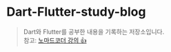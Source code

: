 # Dart-Flutter-study-blog
> Dart와 Flutter를 공부한 내용을 기록하는 저장소입니다. <br>
> 참고: [노마드코더 강의 👍](https://nomadcoders.co/flutter-for-beginners)
> 
